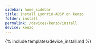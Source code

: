 ```yaml
---
sidebar: home_sidebar
title: Install Lynnrin-AOSP on kenzo
folder: install
permalink: /devices/kenzo/install
device: kenzo
---
```

{% include templates/device_install.md %}
